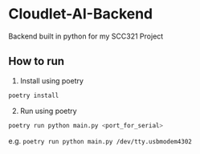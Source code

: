 # Cloudlet-AI-Backend
Backend built in python for my SCC321 Project

## How to run
1. Install using poetry
```bash
poetry install
```

2. Run using poetry
```bash
poetry run python main.py <port_for_serial>
```
e.g. `poetry run python main.py /dev/tty.usbmodem4302`
